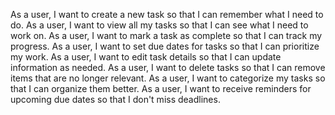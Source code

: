 As a user, I want to create a new task so that I can remember what I need to do.
As a user, I want to view all my tasks so that I can see what I need to work on.
As a user, I want to mark a task as complete so that I can track my progress.
As a user, I want to set due dates for tasks so that I can prioritize my work.
As a user, I want to edit task details so that I can update information as needed.
As a user, I want to delete tasks so that I can remove items that are no longer relevant.
As a user, I want to categorize my tasks so that I can organize them better.
As a user, I want to receive reminders for upcoming due dates so that I don't miss deadlines.

